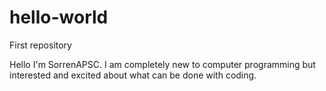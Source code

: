 # hello-world
First repository

Hello I'm SorrenAPSC. I am completely new to computer programming but interested and excited about what can be done with coding. 
